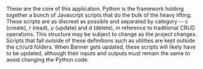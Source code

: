 These are the core of this application. Python is the framework holding together a bunch of Javascript scripts that do the bulk of the heavy lifting.  These scripts are as discreet as possible and separated by category -- c (create), r (read), u (update) and d (delete), in reference to traditional CRUD operations.  This structure may be subject to change as the project changes.  Scripts that fall outside of these definitions such as utilities are kept outside the c/r/u/d folders.  When Banner gets updated, these scripts will likely have to be updated, although their inputs and outputs must remain the same to avoid changing the Python code.
